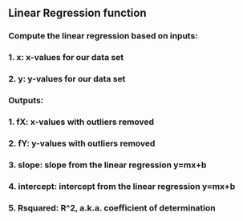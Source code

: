 ## Linear Regression function
###   Compute the linear regression based on inputs:
###    1. x: x-values for our data set
###    2. y: y-values for our data set

###   Outputs:
###     1. fX: x-values with outliers removed
###     2. fY: y-values with outliers removed
###     3. slope: slope from the linear regression y=mx+b
###     4. intercept: intercept from the linear regression y=mx+b
###     5. Rsquared: R^2, a.k.a. coefficient of determination
